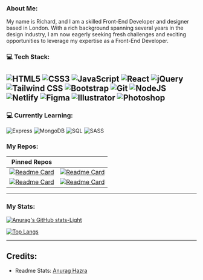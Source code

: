 
### About Me:

My name is Richard, and I am a skilled Front-End Developer and designer based in London. With a rich background spanning several years in the design industry, I am now eagerly seeking fresh challenges and exciting opportunities to leverage my expertise as a Front-End Developer.


### 💻 Tech Stack:
![HTML5](https://img.shields.io/badge/html5-%23E34F26.svg?style=for-the-badge&logo=html5&logoColor=white) 
![CSS3](https://img.shields.io/badge/css3-%231572B6.svg?style=for-the-badge&logo=css3&logoColor=white) 
![JavaScript](https://img.shields.io/badge/javascript-%23323330.svg?style=for-the-badge&logo=javascript&logoColor=%23F7DF1E) 
![React](https://img.shields.io/badge/react-%2320232a.svg?style=for-the-badge&logo=react&logoColor=%2361DAFB) 
![jQuery](https://img.shields.io/badge/jQuery-0769AD?style=for-the-badge&logo=jquery&logoColor=white)
![Tailwind CSS](https://img.shields.io/badge/Tailwind_CSS-38B2AC?style=for-the-badge&logo=tailwind-css&logoColor=white)
![Bootstrap](https://img.shields.io/badge/bootstrap-%23563D7C.svg?style=for-the-badge&logo=bootstrap&logoColor=white) 
![Git](https://img.shields.io/badge/GIT-E44C30?style=for-the-badge&logo=git&logoColor=white)
![NodeJS](https://img.shields.io/badge/node.js-6DA55F?style=for-the-badge&logo=node.js&logoColor=white)
![Netlify](https://img.shields.io/badge/Netlify-00C7B7?style=for-the-badge&logo=netlify&logoColor=white)
![Figma](https://img.shields.io/badge/Figma-F24E1E?style=for-the-badge&logo=figma&logoColor=white) 
![Illustrator](https://img.shields.io/badge/Adobe%20Illustrator-FF9A00?style=for-the-badge&logo=adobe%20illustrator&logoColor=white) 
![Photoshop](https://img.shields.io/badge/Adobe%20Photoshop-31A8FF?style=for-the-badge&logo=Adobe%20Photoshop&logoColor=black)
---

### 💻 Currently Learning:
![Express](https://img.shields.io/badge/Express.js-404D59?style=for-the-badge) 
![MongoDB](https://img.shields.io/badge/MongoDB-4EA94B?style=for-the-badge&logo=mongodb&logoColor=white) 
![SQL](https://img.shields.io/badge/MySQL-00000F?style=for-the-badge&logo=mysql&logoColor=white) 
![SASS](https://img.shields.io/badge/Sass-CC6699?style=for-the-badge&logo=sass&logoColor=white) 

### My Repos:


 Pinned Repos                                                                                        |                                                                                                                                                                        |
| :----------------------------------------------------------------------------------------------------------------------------------------------------------------------------------------: | :--------------------------------------------------------------------------------------------------------------------------------------------------------------------------------------: |
|[![Readme Card](https://github-readme-stats.vercel.app/api/pin/?username=RichLlew182&repo=DevOpps&theme=default)](https://devopps.app)          |          [![Readme Card](https://github-readme-stats.vercel.app/api/pin/?username=RichLlew182&repo=the-pursuit-of-hobbyness)](https://richllew182.github.io/the-pursuit-of-hobbyness/)          |
|[![Readme Card](https://github-readme-stats.vercel.app/api/pin/?username=RichLlew182&repo=react-portfolio&theme=default)](https://richllew.dev/)         |         [![Readme Card](https://github-readme-stats.vercel.app/api/pin/?username=RichLlew182&repo=Bootstrap-Portfolio)](https://richllew182.github.io/Bootstrap-Portfolio/)          |


--- 

### My Stats:


[![Anurag's GitHub stats-Light](https://github-readme-stats.vercel.app/api?username=RichLlew182\&show_icons=true\&theme=default)](https://github.com/anuraghazra/github-readme-stats#responsive-card-theme#gh-light-mode-only)


[![Top Langs](https://github-readme-stats.vercel.app/api/top-langs/?username=RichLlew182&layout=compact\&theme=default)](https://github.com/anuraghazra/github-readme-stats)


---

## Credits:


- Readme Stats: [Anurag Hazra](https://github.com/anuraghazra/github-readme-stats)
